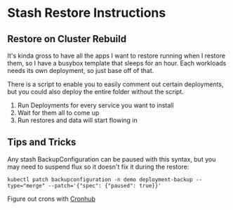 # Stash Restore Instructions

## Restore on Cluster Rebuild
It's kinda gross to have all the apps I want to restore running when I restore them, so I have a busybox template that sleeps for an hour.
Each workloads needs its own deployment, so just base off of that.

There is a script to enable you to easily comment out certain deployments, but you could also deploy the entire folder without the script.

1. Run Deployments for every service you want to install
2. Wait for them all to come up
3. Run restores and data will start flowing in


## Tips and Tricks
Any stash BackupConfiguration can be paused with this syntax, but you may need to suspend flux so it doesn't fix it during the restore:
```
kubectl patch backupconfiguration -n demo deployment-backup --type="merge" --patch='{"spec": {"paused": true}}'
```

Figure out crons with [Cronhub](https://crontab.cronhub.io/)
